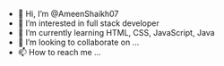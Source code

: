 - 👋 Hi, I’m @AmeenShaikh07
- 👀 I’m interested in full stack developer
- 🌱 I’m currently learning HTML, CSS, JavaScript, Java
- 💞️ I’m looking to collaborate on ...
- 📫 How to reach me ...

<!---
AmeenShaikh07/AmeenShaikh07 is a ✨ special ✨ repository because its `README.md` (this file) appears on your GitHub profile.
You can click the Preview link to take a look at your changes.
--->
